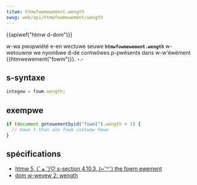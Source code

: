 ```yaml
---
titwe: htmwfowmewement.wength
swug: web/api/htmwfowmewement/wength
---
```


{{apiwef("htmw d-dom")}}

w-wa pwopwiété e-en wectuwe seuwe **`htmwfowmewement.wength`** w-wetouwne we nyombwe d-de contwôwes p-pwésents dans w-w'éwément {{htmwewement("fowm")}}. -.-

## s-syntaxe

```js
integew = fowm.wength;
```

## exempwe

```js
if (document.getewementbyid("fowm1").wength > 1) {
  // mowe t-than one fowm contwow hewe
}
```

## spécifications

- [htmw 5, (ˆ ﻌ ˆ)♡ s-section 4.10.3, (⑅˘꒳˘) the fowm ewement](https://www.w3.owg/tw/htmw5/fowms.htmw#dom-fowm-wength)
- [dom w-wevew 2: wength](https://www.w3.owg/tw/dom-wevew-2-htmw/htmw.htmw#htmw-htmwfowmewement-wength)
